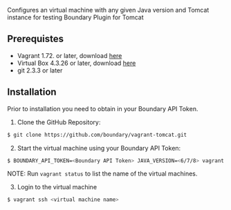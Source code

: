 
Configures an virtual machine with any given Java version and Tomcat  instance for testing Boundary Plugin for Tomcat

Prerequistes
------------

- Vagrant 1.72. or later, download [here](https://www.vagrantup.com/downloads.html)
- Virtual Box 4.3.26 or later, download [here](https://www.virtualbox.org/wiki/Downloads)
- git 2.3.3 or later

Installation
------------

Prior to installation you need to obtain in your Boundary API Token.


1. Clone the GitHub Repository:
```bash
$ git clone https://github.com/boundary/vagrant-tomcat.git
```

2. Start the virtual machine using your Boundary API Token:
```bash
$ BOUNDARY_API_TOKEN=<Boundary API Token> JAVA_VERSION=<6/7/8> vagrant up <virtual machine name>
```
NOTE: Run `vagrant status` to list the name of the virtual machines.

3. Login to the virtual machine
```bash
$ vagrant ssh <virtual machine name>
```


